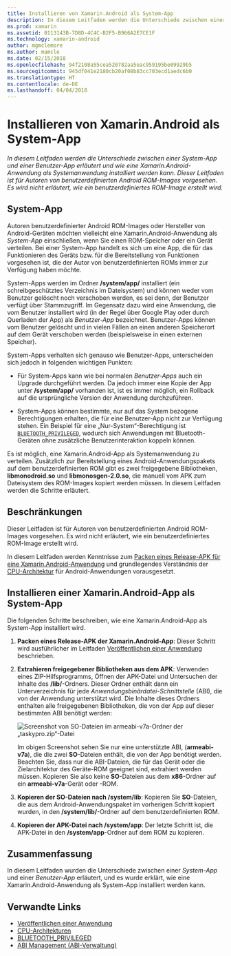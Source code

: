 ```yaml
---
title: Installieren von Xamarin.Android als System-App
description: In diesem Leitfaden werden die Unterschiede zwischen einer System-App und einer Benutzer-App erläutert und wie eine Xamarin.Android-Anwendung als Systemanwendung installiert werden kann. Dieser Leitfaden ist für Autoren von benutzerdefinierten Android ROM-Images vorgesehen. Es wird nicht erläutert, wie ein benutzerdefiniertes ROM-Image erstellt wird.
ms.prod: xamarin
ms.assetid: 0113143B-7D8D-4C4C-B2F5-B966A2E7CE1F
ms.technology: xamarin-android
author: mgmclemore
ms.author: mamcle
ms.date: 02/15/2018
ms.openlocfilehash: 94f2108a55cea520782aa5eac959195be09929b5
ms.sourcegitcommit: 945df041e2180cb20af08b83cc703ecd1aedc6b0
ms.translationtype: HT
ms.contentlocale: de-DE
ms.lasthandoff: 04/04/2018
---
```

# <a name="installing-xamarinandroid-as-a-system-app"></a>Installieren von Xamarin.Android als System-App

_In diesem Leitfaden werden die Unterschiede zwischen einer System-App und einer Benutzer-App erläutert und wie eine Xamarin.Android-Anwendung als Systemanwendung installiert werden kann. Dieser Leitfaden ist für Autoren von benutzerdefinierten Android ROM-Images vorgesehen. Es wird nicht erläutert, wie ein benutzerdefiniertes ROM-Image erstellt wird._

## <a name="system-app"></a>System-App

Autoren benutzerdefinierter Android ROM-Images oder Hersteller von Android-Geräten möchten vielleicht eine Xamarin.Android-Anwendung als _System-App_ einschließen, wenn Sie einen ROM-Speicher oder ein Gerät verteilen. Bei einer System-App handelt es sich um eine App, die für das Funktionieren des Geräts bzw. für die Bereitstellung von Funktionen vorgesehen ist, die der Autor von benutzerdefinierten ROMs immer zur Verfügung haben möchte.

System-Apps werden im Ordner **/system/app/** installiert (ein schreibgeschütztes Verzeichnis im Dateisystem) und können weder vom Benutzer gelöscht noch verschoben werden, es sei denn, der Benutzer verfügt über Stammzugriff. Im Gegensatz dazu wird eine Anwendung, die vom Benutzer installiert wird (in der Regel über Google Play oder durch Querladen der App) als _Benutzer-App_ bezeichnet. Benutzer-Apps können vom Benutzer gelöscht und in vielen Fällen an einen anderen Speicherort auf dem Gerät verschoben werden (beispielsweise in einen externen Speicher).

System-Apps verhalten sich genauso wie Benutzer-Apps, unterscheiden sich jedoch in folgenden wichtigen Punkten:

- Für System-Apps kann wie bei normalen _Benutzer-Apps_ auch ein Upgrade durchgeführt werden. Da jedoch immer eine Kopie der App unter **/system/app/** vorhanden ist, ist es immer möglich, ein Rollback auf die ursprüngliche Version der Anwendung durchzuführen.

- System-Apps können bestimmte, nur auf das System bezogene Berechtigungen erhalten, die für eine Benutzer-App nicht zur Verfügung stehen. Ein Beispiel für eine „Nur-System“-Berechtigung ist [`BLUETOOTH_PRIVILEGED`](https://developer.android.com/reference/android/Manifest.permission.html#BLUETOOTH_PRIVILEGED), wodurch sich Anwendungen mit Bluetooth-Geräten ohne zusätzliche Benutzerinteraktion koppeln können.

Es ist möglich, eine Xamarin.Android-App als Systemanwendung zu verteilen. Zusätzlich zur Bereitstellung eines Android-Anwendungspakets auf dem benutzerdefinierten ROM gibt es zwei freigegebene Bibliotheken, **libmonodroid.so** und **libmonosgen-2.0.so**, die manuell vom APK zum Dateisystem des ROM-Images kopiert werden müssen. In diesem Leitfaden werden die Schritte erläutert.

## <a name="restrictions"></a>Beschränkungen

Dieser Leitfaden ist für Autoren von benutzerdefinierten Android ROM-Images vorgesehen. Es wird nicht erläutert, wie ein benutzerdefiniertes ROM-Image erstellt wird.

In diesem Leitfaden werden Kenntnisse zum [Packen eines Release-APK für eine Xamarin.Android-Anwendung](~/android/deploy-test/publishing/index.md) und grundlegendes Verständnis der [CPU-Architektur](~/android/app-fundamentals/cpu-architectures.md) für Android-Anwendungen vorausgesetzt.

## <a name="install-a-xamarinandroid-app-as-a-system-app"></a>Installieren einer Xamarin.Android-App als System-App

Die folgenden Schritte beschreiben, wie eine Xamarin.Android-App als System-App installiert wird.

1. **Packen eines Release-APK der Xamarin.Android-App**: Dieser Schritt wird ausführlicher im Leitfaden [Veröffentlichen einer Anwendung](~/android/deploy-test/publishing/index.md) beschrieben.

2. **Extrahieren freigegebener Bibliotheken aus dem APK**: Verwenden eines ZIP-Hilfsprogramms, Öffnen der APK-Datei und Untersuchen der Inhalte des **/lib/**-Ordners. Dieser Ordner enthält dann ein Unterverzeichnis für jede _Anwendungsbinärdatei-Schnittstelle_ (ABI), die von der Anwendung unterstützt wird. Die Inhalte dieses Ordners enthalten alle freigegebenen Bibliotheken, die von der App auf dieser bestimmten ABI benötigt werden:

    ![Screenshot von SO-Dateien im armeabi-v7a-Ordner der „taskypro.zip“-Datei](install-system-app-images/install-system-app-01.png)

   Im obigen Screenshot sehen Sie nur eine unterstützte ABI, (**armeabi-v7a**), die die zwei **SO**-Dateien enthält, die von der App benötigt werden. Beachten Sie, dass nur die ABI-Dateien, die für das Gerät oder die Zielarchitektur des Geräte-ROM geeignet sind, extrahiert werden müssen. Kopieren Sie also keine **SO**-Dateien aus dem **x86**-Ordner auf ein **armeabi-v7a**-Gerät oder -ROM.

3. **Kopieren der SO-Dateien nach /system/lib**: Kopieren Sie **SO**-Dateien, die aus dem Android-Anwendungspaket im vorherigen Schritt kopiert wurden, in den **/system/lib/**-Ordner auf dem benutzerdefinierten ROM.

4. **Kopieren der APK-Datei nach /system/app**: Der letzte Schritt ist, die APK-Datei in den **/system/app**-Ordner auf dem ROM zu kopieren.


## <a name="summary"></a>Zusammenfassung

In diesem Leitfaden wurden die Unterschiede zwischen einer _System-App_ und einer _Benutzer-App_ erläutert, und es wurde erklärt, wie eine Xamarin.Android-Anwendung als System-App installiert werden kann.



## <a name="related-links"></a>Verwandte Links

- [Veröffentlichen einer Anwendung](~/android/deploy-test/publishing/index.md)
- [CPU-Architekturen](~/android/app-fundamentals/cpu-architectures.md)
- [BLUETOOTH_PRIVILEGED](https://developer.android.com/reference/android/Manifest.permission.html#BLUETOOTH_PRIVILEGED)
- [ABI Management (ABI-Verwaltung)](https://developer.android.com/ndk~/abis.html)
